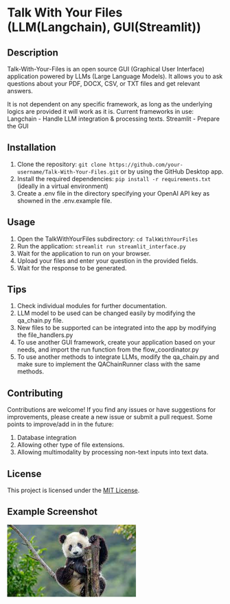 # Talk With Your Files (LLM(Langchain), GUI(Streamlit))

## Description
Talk-With-Your-Files is an open source GUI (Graphical User Interface) application powered by LLMs (Large Language Models). It allows you to ask questions about your PDF, DOCX, CSV, or TXT files and get relevant answers.

It is not dependent on any specific framework, as long as the underlying logics are provided it will work as it is.
Current frameworks in use:
Langchain - Handle LLM integration & processing texts.
Streamlit - Prepare the GUI

## Installation
1. Clone the repository: `git clone https://github.com/your-username/Talk-With-Your-Files.git` or by using the GitHub Desktop app.
2. Install the required dependencies: `pip install -r requirements.txt` (ideally in a virtual environment)
3. Create a .env file in the directory specifying your OpenAI API key as showned in the .env.example file.

## Usage
1. Open the TalkWithYourFiles subdirectory: `cd TalkWithYourFiles`
2. Run the application: `streamlit run streamlit_interface.py`
3. Wait for the application to run on your browser.
4. Upload your files and enter your question in the provided fields.
5. Wait for the response to be generated.

## Tips
1. Check individual modules for further documentation.
2. LLM model to be used can be changed easily by modifying the qa_chain.py file.
3. New files to be supported can be integrated into the app by modifying the file_handlers.py
4. To use another GUI framework, create your application based on your needs, and import the run function from the flow_coordinator.py
5. To use another methods to integrate LLMs, modify the qa_chain.py and make sure to implement the QAChainRunner class with the same methods.

## Contributing
Contributions are welcome! If you find any issues or have suggestions for improvements, please create a new issue or submit a pull request.
Some points to improve/add in in the future:
1. Database integration
2. Allowing other type of file extensions.
3. Allowing multimodality by processing non-text inputs into text data.

## License
This project is licensed under the [MIT License](LICENSE).

## Example Screenshot
![Example Screenshot](images/example_screenshot.jpg)
